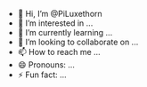 - 👋 Hi, I’m @PiLuxethorn
- 👀 I’m interested in ...
- 🌱 I’m currently learning ...
- 💞️ I’m looking to collaborate on ...
- 📫 How to reach me ...
- 😄 Pronouns: ...
- ⚡ Fun fact: ...

<!---
PiLuxethorn/PiLuxethorn is a ✨ special ✨ repository because its `README.md` (this file) appears on your GitHub profile.
You can click the Preview link to take a look at your changes.
--->
